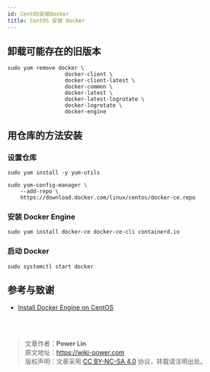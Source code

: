 ```yaml
---
id: CentOS安装Docker
title: CentOS 安装 Docker
---
```


## 卸载可能存在的旧版本

```shell
sudo yum remove docker \
                  docker-client \
                  docker-client-latest \
                  docker-common \
                  docker-latest \
                  docker-latest-logrotate \
                  docker-logrotate \
                  docker-engine
```

## 用仓库的方法安装

### 设置仓库

```shell
sudo yum install -y yum-utils
```

```shell
sudo yum-config-manager \
    --add-repo \
    https://download.docker.com/linux/centos/docker-ce.repo
```

### 安装 Docker Engine

```shell
sudo yum install docker-ce docker-ce-cli containerd.io
```

### 启动 Docker

```shell
sudo systemctl start docker
```

## 参考与致谢 

* [Install Docker Engine on CentOS](https://docs.docker.com/engine/install/centos/)

<br />

<br />

> 文章作者：**Power Lin**  
> 原文地址：<https://wiki-power.com>  
> 版权声明：文章采用 [CC BY-NC-SA 4.0](https://creativecommons.org/licenses/by/4.0/deed.zh) 协议，转载请注明出处。